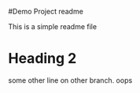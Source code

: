 #Demo Project readme

This is a simple readme file

# Heading 2

some other line on other branch.
oops